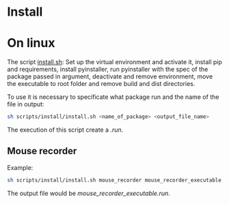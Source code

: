 
# Install

# On linux

The script [install.sh](install.sh): Set up the virtual environment and activate it, install pip and requirements, install pyinstaller, run pyinstaller with the spec of the package passed in argument, deactivate and remove environment, move the executable to root folder and remove build and dist directories.

To use it is necessary to specificate what package run and the name of the file in output:

```Bash
sh scripts/install/install.sh <name_of_package> <output_file_name>
```

The execution of this script create a *.run*.

## Mouse recorder

Example:

```Bash
sh scripts/install/install.sh mouse_recorder mouse_recorder_executable
```

The output file would be *mouse_recorder_executable.run*.
